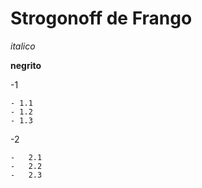 # Strogonoff de Frango

 

_italico_

**negrito**

-1

	- 1.1
	- 1.2
	- 1.3

-2

	-	2.1
	-	2.2
	-	2.3

